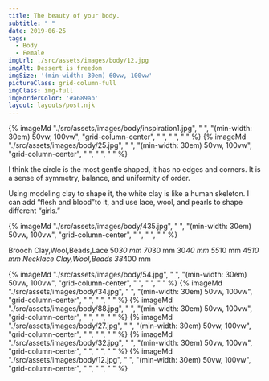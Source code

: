 ```yaml
---
title: The beauty of your body.
subtitle: " "
date: 2019-06-25
tags:
  - Body
  - Female
imgUrl: ./src/assets/images/body/12.jpg
imgAlt: Dessert is freedom
imgSize: '(min-width: 30em) 60vw, 100vw'
pictureClass: grid-column-full
imgClass: img-full
imgBorderColor: '#a689ab'
layout: layouts/post.njk
---
```


{% imageMd "./src/assets/images/body/inspiration1.jpg", " ", "(min-width: 30em) 50vw, 100vw", "grid-column-center", " ", " ", " " %}
{% imageMd "./src/assets/images/body/25.jpg", " ", "(min-width: 30em) 50vw, 100vw", "grid-column-center", " ", " ", " " %}

I think the circle is the most gentle shaped, it has no edges and corners. It is a sense of symmetry, balance, and uniformity of order.

Using modeling clay to shape it, the white clay is like a human skeleton. I can add “flesh and blood”to it, and use lace, wool, and pearls to shape different “girls.”

{% imageMd "./src/assets/images/body/435.jpg", " ", "(min-width: 30em) 50vw, 100vw", "grid-column-center", " ", " ", " " %}

Brooch
Clay,Wool,Beads,Lace
50*30 mm
70*30 mm
30*40 mm
55*10 mm
45*10 mm
Necklace
Clay,Wool,Beads
38*400 mm


{% imageMd "./src/assets/images/body/54.jpg", " ", "(min-width: 30em) 50vw, 100vw", "grid-column-center", " ", " ", " " %}
{% imageMd "./src/assets/images/body/34.jpg", " ", "(min-width: 30em) 50vw, 100vw", "grid-column-center", " ", " ", " " %}
{% imageMd "./src/assets/images/body/88.jpg", " ", "(min-width: 30em) 50vw, 100vw", "grid-column-center", " ", " ", " " %}
{% imageMd "./src/assets/images/body/27.jpg", " ", "(min-width: 30em) 50vw, 100vw", "grid-column-center", " ", " ", " " %}
{% imageMd "./src/assets/images/body/32.jpg", " ", "(min-width: 30em) 50vw, 100vw", "grid-column-center", " ", " ", " " %}
{% imageMd "./src/assets/images/body/12.jpg", " ", "(min-width: 30em) 50vw, 100vw", "grid-column-center", " ", " ", " " %}
